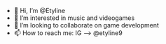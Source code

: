 - 👋 Hi, I’m @Etyline
- 👀 I’m interested in music and videogames
- 💞️ I’m looking to collaborate on game development
- 📫 How to reach me: IG --> @etyline9

<!---
Etyline/Etyline is a ✨ special ✨ repository because its `README.md` (this file) appears on your GitHub profile.
You can click the Preview link to take a look at your changes.
--->
